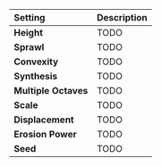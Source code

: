 | Setting              | Description |
| :------------------- | :---------- |
| **Height**           | TODO        |
| **Sprawl**           | TODO        |
| **Convexity**        | TODO        |
| **Synthesis**        | TODO        |
| **Multiple Octaves** | TODO        |
| **Scale**            | TODO        |
| **Displacement**     | TODO        |
| **Erosion Power**    | TODO        |
| **Seed**             | TODO        |